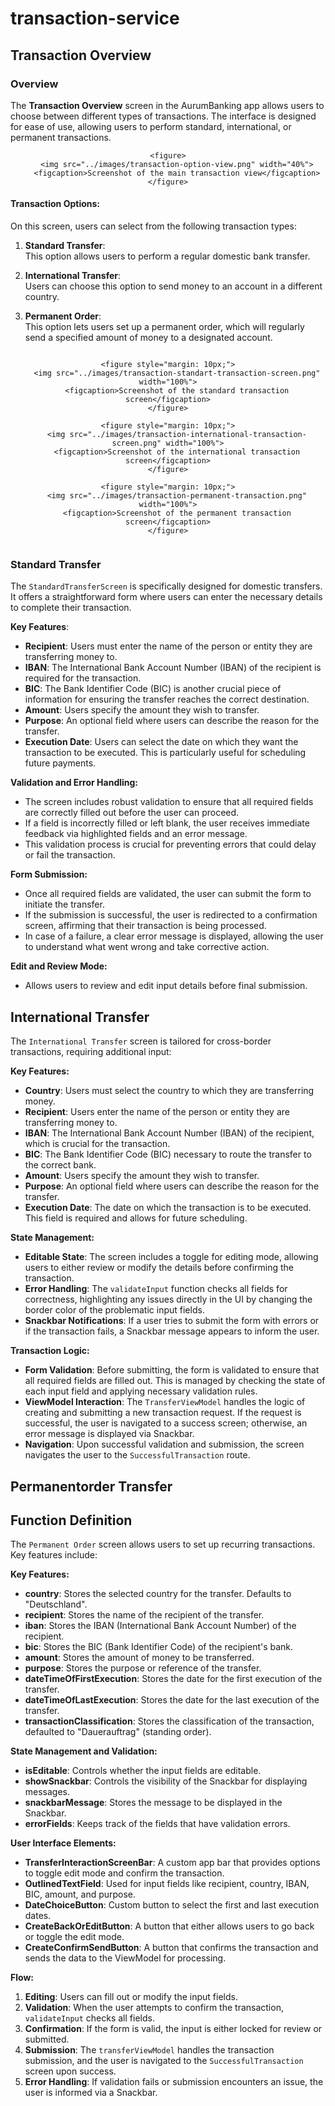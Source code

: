 # transaction-service

## Transaction Overview

### Overview

The **Transaction Overview** screen in the AurumBanking app allows users to choose between different types of transactions. The interface is designed for ease of use, allowing users to perform standard, international, or permanent transactions.

<div style="text-align: center;">

    <figure>
        <img src="../images/transaction-option-view.png" width="40%">
        <figcaption>Screenshot of the main transaction view</figcaption>
    </figure>

</div>

#### Transaction Options:

On this screen, users can select from the following transaction types:

1. **Standard Transfer**:  
   This option allows users to perform a regular domestic bank transfer.

2. **International Transfer**:  
   Users can choose this option to send money to an account in a different country.

3. **Permanent Order**:  
   This option lets users set up a permanent order, which will regularly send a specified amount of money to a designated account.


<div style="display: flex; justify-content: space-around; align-items: center; text-align: center;">

    <figure style="margin: 10px;">
        <img src="../images/transaction-standart-transaction-screen.png" width="100%">
        <figcaption>Screenshot of the standard transaction screen</figcaption>
    </figure>

    <figure style="margin: 10px;">
        <img src="../images/transaction-international-transaction-screen.png" width="100%">
        <figcaption>Screenshot of the international transaction screen</figcaption>
    </figure>

    <figure style="margin: 10px;">
        <img src="../images/transaction-permanent-transaction.png" width="100%">
        <figcaption>Screenshot of the permanent transaction screen</figcaption>
    </figure>

</div>

### Standard Transfer

The `StandardTransferScreen` is specifically designed for domestic transfers. It offers a straightforward form where users can enter the necessary details to complete their transaction.

**Key Features**:

- **Recipient**: Users must enter the name of the person or entity they are transferring money to.
- **IBAN**: The International Bank Account Number (IBAN) of the recipient is required for the transaction.
- **BIC**: The Bank Identifier Code (BIC) is another crucial piece of information for ensuring the transfer reaches the correct destination.
- **Amount**: Users specify the amount they wish to transfer.
- **Purpose**: An optional field where users can describe the reason for the transfer.
- **Execution Date**: Users can select the date on which they want the transaction to be executed. This is particularly useful for scheduling future payments.

**Validation and Error Handling:**

- The screen includes robust validation to ensure that all required fields are correctly filled out before the user can proceed.
- If a field is incorrectly filled or left blank, the user receives immediate feedback via highlighted fields and an error message.
- This validation process is crucial for preventing errors that could delay or fail the transaction.

**Form Submission:**

- Once all required fields are validated, the user can submit the form to initiate the transfer.
- If the submission is successful, the user is redirected to a confirmation screen, affirming that their transaction is being processed.
- In case of a failure, a clear error message is displayed, allowing the user to understand what went wrong and take corrective action.

**Edit and Review Mode:**

- Allows users to review and edit input details before final submission.

## International Transfer

The `International Transfer` screen is tailored for cross-border transactions, requiring additional input:

**Key Features:**

- **Country**: Users must select the country to which they are transferring money.
- **Recipient**: Users enter the name of the person or entity they are transferring money to.
- **IBAN**: The International Bank Account Number (IBAN) of the recipient, which is crucial for the transaction.
- **BIC**: The Bank Identifier Code (BIC) necessary to route the transfer to the correct bank.
- **Amount**: Users specify the amount they wish to transfer.
- **Purpose**: An optional field where users can describe the reason for the transfer.
- **Execution Date**: The date on which the transaction is to be executed. This field is required and allows for future scheduling.

**State Management:**

- **Editable State**: The screen includes a toggle for editing mode, allowing users to either review or modify the details before confirming the transaction.
- **Error Handling**: The `validateInput` function checks all fields for correctness, highlighting any issues directly in the UI by changing the border color of the problematic input fields.
- **Snackbar Notifications**: If a user tries to submit the form with errors or if the transaction fails, a Snackbar message appears to inform the user.

**Transaction Logic:**

- **Form Validation**: Before submitting, the form is validated to ensure that all required fields are filled out. This is managed by checking the state of each input field and applying necessary validation rules.
- **ViewModel Interaction**: The `TransferViewModel` handles the logic of creating and submitting a new transaction request. If the request is successful, the user is navigated to a success screen; otherwise, an error message is displayed via Snackbar.
- **Navigation**: Upon successful validation and submission, the screen navigates the user to the `SuccessfulTransaction` route.


## Permanentorder Transfer


## Function Definition

The `Permanent Order` screen allows users to set up recurring transactions. Key features include:

**Key Features:**

- **country**: Stores the selected country for the transfer. Defaults to "Deutschland".
- **recipient**: Stores the name of the recipient of the transfer.
- **iban**: Stores the IBAN (International Bank Account Number) of the recipient.
- **bic**: Stores the BIC (Bank Identifier Code) of the recipient's bank.
- **amount**: Stores the amount of money to be transferred.
- **purpose**: Stores the purpose or reference of the transfer.
- **dateTimeOfFirstExecution**: Stores the date for the first execution of the transfer.
- **dateTimeOfLastExecution**: Stores the date for the last execution of the transfer.
- **transactionClassification**: Stores the classification of the transaction, defaulted to "Dauerauftrag" (standing order).

**State Management and Validation:**

- **isEditable**: Controls whether the input fields are editable.
- **showSnackbar**: Controls the visibility of the Snackbar for displaying messages.
- **snackbarMessage**: Stores the message to be displayed in the Snackbar.
- **errorFields**: Keeps track of the fields that have validation errors.

**User Interface Elements:**

- **TransferInteractionScreenBar**: A custom app bar that provides options to toggle edit mode and confirm the transaction.
- **OutlinedTextField**: Used for input fields like recipient, country, IBAN, BIC, amount, and purpose.
- **DateChoiceButton**: Custom button to select the first and last execution dates.
- **CreateBackOrEditButton**: A button that either allows users to go back or toggle the edit mode.
- **CreateConfirmSendButton**: A button that confirms the transaction and sends the data to the ViewModel for processing.

**Flow:**

1. **Editing**: Users can fill out or modify the input fields.
2. **Validation**: When the user attempts to confirm the transaction, `validateInput` checks all fields.
3. **Confirmation**: If the form is valid, the input is either locked for review or submitted.
4. **Submission**: The `transferViewModel` handles the transaction submission, and the user is navigated to the `SuccessfulTransaction` screen upon success.
5. **Error Handling**: If validation fails or submission encounters an issue, the user is informed via a Snackbar.

